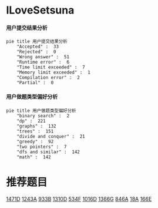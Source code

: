 # ILoveSetsuna

<!-- tabs:start -->



#### **用户提交结果分析**

```mermaid
pie title 用户提交结果分析
    "Accepted" :  33
    "Rejected" :  0
    "Wrong answer" :  51
    "Runtime error" :  6
    "Time limit exceeded" :  7
    "Memory limit exceeded" :  1
    "Compilation error" :  2
    "Partial" :  0
```

#### **用户做题类型偏好分析**

```mermaid
pie title 用户做题类型偏好分析
    "binary search" :  2
    "dp" :  221
    "graphs" :  132
    "trees" :  151
    "divide and conquer" :  21
    "greedy" :  92
    "two pointers" :  7
    "dfs and similar" :  142
    "math" :  142
```



<!-- tabs:end -->
# 推荐题目
[1471D](https://codeforces.com/contest/1471/problem/D)
[1243A](https://codeforces.com/contest/1243/problem/A)
[933B](https://codeforces.com/contest/933/problem/B)
[1310D](https://codeforces.com/contest/1310/problem/D)
[534F](https://codeforces.com/contest/534/problem/F)
[1016D](https://codeforces.com/contest/1016/problem/D)
[1366G](https://codeforces.com/contest/1366/problem/G)
[846A](https://codeforces.com/contest/846/problem/A)
[18A](https://codeforces.com/contest/18/problem/A)
[166E](https://codeforces.com/contest/166/problem/E)
